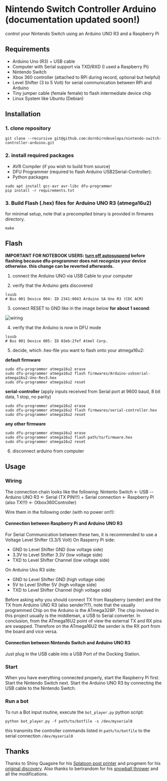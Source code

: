# Nintendo Switch Controller Arduino (documentation updated soon!)

control your Nintendo Switch using an Arduino UNO R3 and a Raspberry Pi

## Requirements

- Arduino Uno (R3) + USB cable
- Computer with Serial support via TXD/RXD (I used a Raspberry Pi)
- Nintendo Switch
- Xbox 360 controller (attached to RPi during record, optional but helpful)
- Level Shifter (3 to 5 Volt) for serial communication between RPi and Arduino
- Tiny jumper cable (female female) to flash intermediate device chip
- Linux System like Ubuntu (Debian)

## Installation

### 1. clone repository

```
git clone --recursive git@github.com:dornbirndevelops/nintendo-switch-controller-arduino.git
```

### 2. install required packages

- AVR Compiler (if you wish to build from source)
- DFU Programmer (required to flash Arduino USB2Serial-Controller):
- Python packages

```
sudo apt install gcc-avr avr-libc dfu-programmer
pip install -r requirements.txt
```

### 3. Build Flash (.hex) files for Arduino UNO R3 (atmega16u2)

for minimal setup, note that a precompiled binary is provided in firmares directory.

```
make
```

## Flash

**IMPORTANT FOR NOTEBOOK USERS: [turn off autosuspend](https://unix.stackexchange.com/questions/91027/how-to-disable-usb-autosuspend-on-kernel-3-7-10-or-above) before flashing because dfu-programmer does not recognize your device otherwise. this change can be reverted afterwards.**

1. connect the Arduino UNO via USB Cable to your computer

2. verify that the Arduino gets discovered

```
lsusb
# Bus 001 Device 004: ID 2341:0043 Arduino SA Uno R3 (CDC ACM)
```

3. connect RESET to GND like in the image below **for about 1 second**:

![wiring](https://www.arduino.cc/en/uploads/Hacking/Uno-front-DFU-reset.png)

4. verify that the Arduino is now in DFU mode

```
lsusb
# Bus 001 Device 005: ID 03eb:2fef Atmel Corp.
```

5. decide, which .hex-file you want to flash onto your atmega16u2:

**default firmware**

```
sudo dfu-programmer atmega16u2 erase
sudo dfu-programmer atmega16u2 flash firmwares/Arduino-usbserial-atmega16u2-Uno-Rev3.hex
sudo dfu-programmer atmega16u2 reset
```

**serial-controller** (apply inputs received from Serial port at 9600 baud, 8 bit data, 1 stop, no parity)

```
sudo dfu-programmer atmega16u2 erase
sudo dfu-programmer atmega16u2 flash firmwares/serial-controller.hex
sudo dfu-programmer atmega16u2 reset
```

**any other firmware**

```
sudo dfu-programmer atmega16u2 erase
sudo dfu-programmer atmega16u2 flash path/to/firmware.hex
sudo dfu-programmer atmega16u2 reset
```

6. disconnect arduino from computer

## Usage

### Wiring

The connection chain looks like the following:
Nintento Switch <- USB -- Arduino UNO R3 <- Serial (TX PIN!!!) + Serial connection <- Raspberry Pi (also TX!!!) <- (Xbox360Controller)

Wire them in the following order (with no power on!!):

#### Connection between Raspberry Pi and Arduino UNO R3

For Serial Communication between these two, it is recommended to use a Voltage Level Shifter (3.3/5 Volt)
On Rasperry Pi side:

- GND to Level Shifter GND (low voltage side)
- 3.3V to Level Shifter 3.3V (low voltage side)
- TXD to Level Shifter Channel (low voltage side)

On Arduino Uno R3 side:

- GND to Level Shifter GND (high voltage side)
- 5V to Level Shifter 5V (high voltage side)
- TXD to Level Shifter Channel (high voltage side)

Before asking why you should connect TX from Raspberry (sender) and the TX from Arduino UNO R3 (also sender?!?),
note that the usually programmed Chip on the Arduino is the ATmega328P. The chip involved in this project usually is the
middleman, a USB to Serial converter. In conclusion, from the ATmega16U2 point of view the external TX and RX pins are swapped.
Therefore on the ATmega16U2 the sender is the RX port from the board and vice versa.

#### Connection between Nintendo Switch and Arduino UNO R3

Just plug in the USB cable into a USB Port of the Docking Station.

### Start

When you have everything connected properly, start the Raspberry Pi first.
Start the Nintendo Switch next.
Start the Arduino UNO R3 by connecting the USB cable to the Nintendo Switch.

### Run a bot

To run a Bot input routine, execute the `bot_player.py` python script:

```
python bot_player.py -f path/to/botfile -s /dev/myserial0
```

this transmits the controller commands listed in `path/to/botfile` to the serial connection `/dev/myserial0`

## Thanks

Thanks to Shiny Quagsire for his [Splatoon post printer](https://github.com/shinyquagsire23/Switch-Fightstick) and progmem for his [original discovery](https://github.com/progmem/Switch-Fightstick).
Also thanks to bertrandom for his [snowball thrower](https://github.com/bertrandom/snowball-thrower) and all the modifications.
